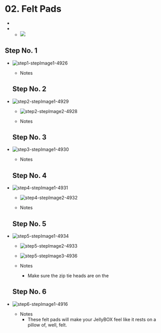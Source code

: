 # 02. Felt Pads

   -
   -    - ![](https://d17kynu4zpq5hy.cloudfront.net/igi/imade3d/HlKCHjRVLFTSRAqL.medium)


  ## Step No. 1

- ![step1-stepImage1-4926](https://d17kynu4zpq5hy.cloudfront.net/igi/imade3d/X6MpgxSq5FRNKn1f.medium)

   - Notes

  ## Step No. 2

- ![step2-stepImage1-4929](https://d17kynu4zpq5hy.cloudfront.net/igi/imade3d/UiZO14yEoI2MpCLn.medium)
     - ![step2-stepImage2-4928](https://d17kynu4zpq5hy.cloudfront.net/igi/imade3d/XZgPa2VEKBetXHSO.medium)

   - Notes

  ## Step No. 3

- ![step3-stepImage1-4930](https://d17kynu4zpq5hy.cloudfront.net/igi/imade3d/Ld4vQNQqg1ggVcvp.medium)

   - Notes

  ## Step No. 4

- ![step4-stepImage1-4931](https://d17kynu4zpq5hy.cloudfront.net/igi/imade3d/fs26fQf4eWgEeaBj.medium)
     - ![step4-stepImage2-4932](https://d17kynu4zpq5hy.cloudfront.net/igi/imade3d/LlnTswLw24MIhy4K.medium)

   - Notes

  ## Step No. 5

- ![step5-stepImage1-4934](https://d17kynu4zpq5hy.cloudfront.net/igi/imade3d/bfO1IEjQlZDHEDdp.medium)
     - ![step5-stepImage2-4933](https://d17kynu4zpq5hy.cloudfront.net/igi/imade3d/EZl1mFXYtAfANYWw.medium)
     - ![step5-stepImage3-4936](https://d17kynu4zpq5hy.cloudfront.net/igi/imade3d/2ZHQCMxeLcUPdDZJ.medium)

   - Notes
     - Make sure the zip tie heads are on the

  ## Step No. 6

- ![step6-stepImage1-4916](https://d17kynu4zpq5hy.cloudfront.net/igi/imade3d/nDMSsoTnDlOBEhLc.medium)

   - Notes
     - These felt pads will make your JellyBOX feel like it rests on a pillow of, well, felt.
